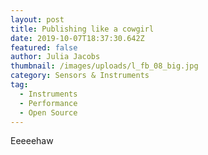 ```yaml
---
layout: post
title: Publishing like a cowgirl
date: 2019-10-07T18:37:30.642Z
featured: false
author: Julia Jacobs
thumbnail: /images/uploads/l_fb_08_big.jpg
category: Sensors & Instruments
tag:
  - Instruments
  - Performance
  - Open Source
---
```

Eeeeehaw
